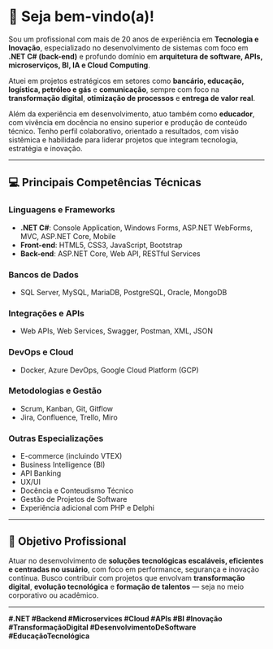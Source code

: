 # 👋 Seja bem-vindo(a)!

Sou um profissional com mais de 20 anos de experiência em **Tecnologia e Inovação**, especializado no desenvolvimento de sistemas com foco em **.NET C# (back-end)** e profundo domínio em **arquitetura de software, APIs, microserviços, BI, IA e Cloud Computing**.

Atuei em projetos estratégicos em setores como **bancário, educação, logística, petróleo e gás** e **comunicação**, sempre com foco na **transformação digital**, **otimização de processos** e **entrega de valor real**.

Além da experiência em desenvolvimento, atuo também como **educador**, com vivência em docência no ensino superior e produção de conteúdo técnico. Tenho perfil colaborativo, orientado a resultados, com visão sistêmica e habilidade para liderar projetos que integram tecnologia, estratégia e inovação.

---

## 💻 Principais Competências Técnicas

### **Linguagens e Frameworks**
- **.NET C#**: Console Application, Windows Forms, ASP.NET WebForms, MVC, ASP.NET Core, Mobile
- **Front-end**: HTML5, CSS3, JavaScript, Bootstrap
- **Back-end**: ASP.NET Core, Web API, RESTful Services

### **Bancos de Dados**
- SQL Server, MySQL, MariaDB, PostgreSQL, Oracle, MongoDB

### **Integrações e APIs**
- Web APIs, Web Services, Swagger, Postman, XML, JSON

### **DevOps e Cloud**
- Docker, Azure DevOps, Google Cloud Platform (GCP)

### **Metodologias e Gestão**
- Scrum, Kanban, Git, Gitflow
- Jira, Confluence, Trello, Miro

### **Outras Especializações**
- E-commerce (incluindo VTEX)
- Business Intelligence (BI)
- API Banking
- UX/UI
- Docência e Conteudismo Técnico
- Gestão de Projetos de Software
- Experiência adicional com PHP e Delphi

---

## 🚀 Objetivo Profissional

Atuar no desenvolvimento de **soluções tecnológicas escaláveis, eficientes e centradas no usuário**, com foco em performance, segurança e inovação contínua. Busco contribuir com projetos que envolvam **transformação digital**, **evolução tecnológica** e **formação de talentos** — seja no meio corporativo ou acadêmico.

---

**#.NET #Backend #Microservices #Cloud #APIs #BI #Inovação #TransformaçãoDigital #DesenvolvimentoDeSoftware #EducaçãoTecnológica**
